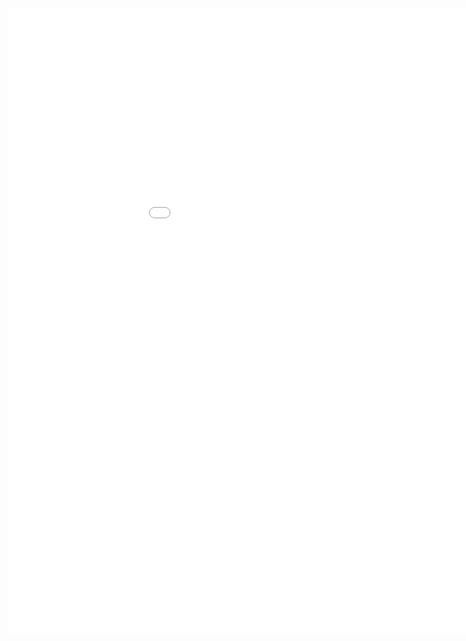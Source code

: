 <style>
.dox {
  min-width: 1050px;
  min-height: 1000px;
  width: 100%;
  display: block;
}
</style>

<div class="dox">
	<iframe src="./common/10.0/index.html" class="dox" frameborder="0">
	</iframe>
</div>
